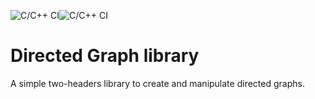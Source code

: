 ![C/C++ CI](https://github.com/orlarey/DirectedGraph/actions/workflows/ubuntu.yml/badge.svg)![C/C++ CI](https://github.com/orlarey/DirectedGraph/actions/workflows/macos.yml/badge.svg)

# Directed Graph library
 A simple two-headers library to create and manipulate directed graphs. 

